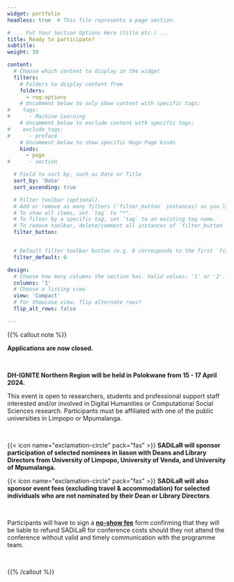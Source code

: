 ```yaml
---
widget: portfolio
headless: true  # This file represents a page section.

# ... Put Your Section Options Here (title etc.) ...
title: Ready to participate? 
subtitle: 
weight: 30

content:
  # Choose which content to display in the widget
  filters:
    # Folders to display content from
    folders:
      - reg-options
    # Uncomment below to only show content with specific tags:
#    tags:
#      - Machine Learning
    # Uncomment below to exclude content with specific tags:
#    exclude_tags:
#      - preface    
    # Uncomment below to show specific Hugo Page kinds
    kinds:
      - page
#      - section

  # Field to sort by, such as Date or Title
  sort_by: 'Date'
  sort_ascending: true

  # Filter toolbar (optional).
  # Add or remove as many filters (`filter_button` instances) as you like.
  # To show all items, set `tag` to "*".
  # To filter by a specific tag, set `tag` to an existing tag name.
  # To remove toolbar, delete/comment all instances of `filter_button` below.
  filter_button:


  # Default filter toolbar button (e.g. 0 corresponds to the first `filter_button` instance above)
  filter_default: 0

design:
  # Choose how many columns the section has. Valid values: '1' or '2'.
  columns: '1'
  # Choose a listing view
  view: 'Compact'
  # For Showcase view, flip alternate rows?
  flip_alt_rows: false

---
```



{{% callout note %}}

**Applications are now closed.**

<br>

__DH-IGNITE Northern Region will be held in Polokwane from 15 - 17 April 2024.__




This event is open to researchers, students and professional support staff interested and/or involved in Digital Humanities or Computational Social Sciences research. Participants must be affiliated with one of the public universities in Limpopo or Mpumalanga.

<br>

{{< icon name="exclamation-circle" pack="fas" >}} __SADiLaR will sponsor participation of selected nominees in liason with Deans and Library Directors from University of Limpopo, University of Venda, and University of Mpumalanga.__ 

{{< icon name="exclamation-circle" pack="fas" >}} __SADiLaR will also sponsor event fees (excluding travel & accommodation) for selected individuals who are not nominated by their Dean or Library Directors__. 

<br>

Participants will have to sign a <u>**no-show fee**</u> form confirming that they will be liable to refund SADiLaR for conference costs should they not attend the conference without valid and timely communication with the programme team.

<br>




{{% /callout %}}


